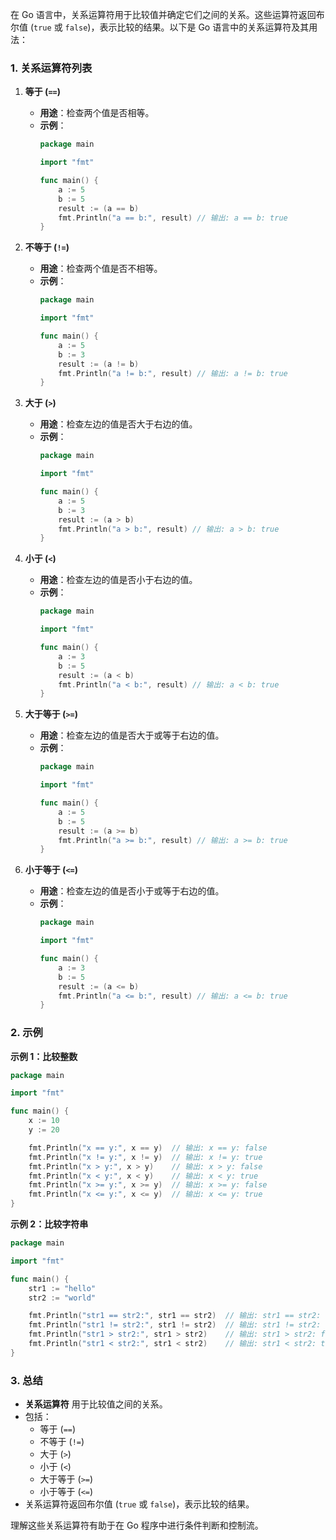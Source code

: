 在 Go 语言中，关系运算符用于比较值并确定它们之间的关系。这些运算符返回布尔值 (`true` 或 `false`)，表示比较的结果。以下是 Go 语言中的关系运算符及其用法：

### 1. 关系运算符列表

1. **等于 (`==`)**
   - **用途**：检查两个值是否相等。
   - **示例**：
     ```go
     package main

     import "fmt"

     func main() {
         a := 5
         b := 5
         result := (a == b)
         fmt.Println("a == b:", result) // 输出: a == b: true
     }
     ```

2. **不等于 (`!=`)**
   - **用途**：检查两个值是否不相等。
   - **示例**：
     ```go
     package main

     import "fmt"

     func main() {
         a := 5
         b := 3
         result := (a != b)
         fmt.Println("a != b:", result) // 输出: a != b: true
     }
     ```

3. **大于 (`>`)**
   - **用途**：检查左边的值是否大于右边的值。
   - **示例**：
     ```go
     package main

     import "fmt"

     func main() {
         a := 5
         b := 3
         result := (a > b)
         fmt.Println("a > b:", result) // 输出: a > b: true
     }
     ```

4. **小于 (`<`)**
   - **用途**：检查左边的值是否小于右边的值。
   - **示例**：
     ```go
     package main

     import "fmt"

     func main() {
         a := 3
         b := 5
         result := (a < b)
         fmt.Println("a < b:", result) // 输出: a < b: true
     }
     ```

5. **大于等于 (`>=`)**
   - **用途**：检查左边的值是否大于或等于右边的值。
   - **示例**：
     ```go
     package main

     import "fmt"

     func main() {
         a := 5
         b := 5
         result := (a >= b)
         fmt.Println("a >= b:", result) // 输出: a >= b: true
     }
     ```

6. **小于等于 (`<=`)**
   - **用途**：检查左边的值是否小于或等于右边的值。
   - **示例**：
     ```go
     package main

     import "fmt"

     func main() {
         a := 3
         b := 5
         result := (a <= b)
         fmt.Println("a <= b:", result) // 输出: a <= b: true
     }
     ```

### 2. 示例

**示例 1：比较整数**

```go
package main

import "fmt"

func main() {
    x := 10
    y := 20

    fmt.Println("x == y:", x == y)  // 输出: x == y: false
    fmt.Println("x != y:", x != y)  // 输出: x != y: true
    fmt.Println("x > y:", x > y)    // 输出: x > y: false
    fmt.Println("x < y:", x < y)    // 输出: x < y: true
    fmt.Println("x >= y:", x >= y)  // 输出: x >= y: false
    fmt.Println("x <= y:", x <= y)  // 输出: x <= y: true
}
```

**示例 2：比较字符串**

```go
package main

import "fmt"

func main() {
    str1 := "hello"
    str2 := "world"

    fmt.Println("str1 == str2:", str1 == str2)  // 输出: str1 == str2: false
    fmt.Println("str1 != str2:", str1 != str2)  // 输出: str1 != str2: true
    fmt.Println("str1 > str2:", str1 > str2)    // 输出: str1 > str2: false
    fmt.Println("str1 < str2:", str1 < str2)    // 输出: str1 < str2: true
}
```

### 3. 总结

- **关系运算符** 用于比较值之间的关系。
- 包括：
  - 等于 (`==`)
  - 不等于 (`!=`)
  - 大于 (`>`)
  - 小于 (`<`)
  - 大于等于 (`>=`)
  - 小于等于 (`<=`)
- 关系运算符返回布尔值 (`true` 或 `false`)，表示比较的结果。

理解这些关系运算符有助于在 Go 程序中进行条件判断和控制流。